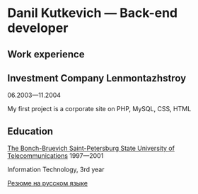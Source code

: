 # Danil Kutkevich — Back-end developer

## Work experience

## Investment Company Lenmontazhstroy

06.2003—11.2004

My first project is a corporate site on PHP, MySQL, CSS, HTML

## Education

[The Bonch-Bruevich Saint-Petersburg State University of Telecommunications](https://sut.ru) 1997—2001

Information Technology, 3rd year

[Резюме на русском языке](./CV.ru.md#readme)
